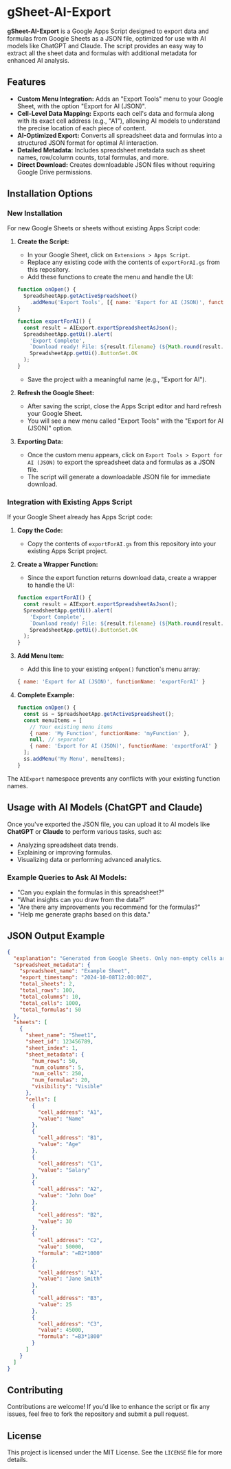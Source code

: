 # gSheet-AI-Export

**gSheet-AI-Export** is a Google Apps Script designed to export data and formulas from Google Sheets as a JSON file, optimized for use with AI models like ChatGPT and Claude. The script provides an easy way to extract all the sheet data and formulas with additional metadata for enhanced AI analysis.

## Features

- **Custom Menu Integration:** Adds an "Export Tools" menu to your Google Sheet, with the option "Export for AI (JSON)".
- **Cell-Level Data Mapping:** Exports each cell's data and formula along with its exact cell address (e.g., "A1"), allowing AI models to understand the precise location of each piece of content.
- **AI-Optimized Export:** Converts all spreadsheet data and formulas into a structured JSON format for optimal AI interaction.
- **Detailed Metadata:** Includes spreadsheet metadata such as sheet names, row/column counts, total formulas, and more.
- **Direct Download:** Creates downloadable JSON files without requiring Google Drive permissions.

## Installation Options

### New Installation
For new Google Sheets or sheets without existing Apps Script code:

1. **Create the Script:**
    - In your Google Sheet, click on `Extensions > Apps Script`.
    - Replace any existing code with the contents of `exportForAI.gs` from this repository.
    - Add these functions to create the menu and handle the UI:
    ```javascript
    function onOpen() {
      SpreadsheetApp.getActiveSpreadsheet()
        .addMenu('Export Tools', [{ name: 'Export for AI (JSON)', functionName: 'exportForAI' }]);
    }
    
    function exportForAI() {
      const result = AIExport.exportSpreadsheetAsJson();
      SpreadsheetApp.getUi().alert(
        'Export Complete', 
        `Download ready! File: ${result.filename} (${Math.round(result.size/1024)}KB)\n\nCopy this link to download:\n${result.dataUrl}`, 
        SpreadsheetApp.getUi().ButtonSet.OK
      );
    }
    ```
    - Save the project with a meaningful name (e.g., "Export for AI").

2. **Refresh the Google Sheet:**
    - After saving the script, close the Apps Script editor and hard refresh your Google Sheet.
    - You will see a new menu called "Export Tools" with the "Export for AI (JSON)" option.

3. **Exporting Data:**
    - Once the custom menu appears, click on `Export Tools > Export for AI (JSON)` to export the spreadsheet data and formulas as a JSON file.
    - The script will generate a downloadable JSON file for immediate download.

### Integration with Existing Apps Script
If your Google Sheet already has Apps Script code:

1. **Copy the Code:**
    - Copy the contents of `exportForAI.gs` from this repository into your existing Apps Script project.

2. **Create a Wrapper Function:**
    - Since the export function returns download data, create a wrapper to handle the UI:
    ```javascript
    function exportForAI() {
      const result = AIExport.exportSpreadsheetAsJson();
      SpreadsheetApp.getUi().alert(
        'Export Complete', 
        `Download ready! File: ${result.filename} (${Math.round(result.size/1024)}KB)\n\nCopy this link to download:\n${result.dataUrl}`, 
        SpreadsheetApp.getUi().ButtonSet.OK
      );
    }
    ```

3. **Add Menu Item:**
    - Add this line to your existing `onOpen()` function's menu array:
    ```javascript
    { name: 'Export for AI (JSON)', functionName: 'exportForAI' }
    ```

4. **Complete Example:**
    ```javascript
    function onOpen() {
      const ss = SpreadsheetApp.getActiveSpreadsheet();
      const menuItems = [
        // Your existing menu items
        { name: 'My Function', functionName: 'myFunction' },
        null, // separator
        { name: 'Export for AI (JSON)', functionName: 'exportForAI' }
      ];
      ss.addMenu('My Menu', menuItems);
    }
    ```

The `AIExport` namespace prevents any conflicts with your existing function names.

## Usage with AI Models (ChatGPT and Claude)

Once you've exported the JSON file, you can upload it to AI models like **ChatGPT** or **Claude** to perform various tasks, such as:

- Analyzing spreadsheet data trends.
- Explaining or improving formulas.
- Visualizing data or performing advanced analytics.

### Example Queries to Ask AI Models:

- "Can you explain the formulas in this spreadsheet?"
- "What insights can you draw from the data?"
- "Are there any improvements you recommend for the formulas?"
- "Help me generate graphs based on this data."

## JSON Output Example

```json
{
  "explanation": "Generated from Google Sheets. Only non-empty cells are included. Use \"sheet_name / cell_address\" to reference data programmatically.",
  "spreadsheet_metadata": {
    "spreadsheet_name": "Example Sheet",
    "export_timestamp": "2024-10-08T12:00:00Z",
    "total_sheets": 2,
    "total_rows": 100,
    "total_columns": 10,
    "total_cells": 1000,
    "total_formulas": 50
  },
  "sheets": [
    {
      "sheet_name": "Sheet1",
      "sheet_id": 123456789,
      "sheet_index": 1,
      "sheet_metadata": {
        "num_rows": 50,
        "num_columns": 5,
        "num_cells": 250,
        "num_formulas": 20,
        "visibility": "Visible"
      },
      "cells": [
        {
          "cell_address": "A1",
          "value": "Name"
        },
        {
          "cell_address": "B1",
          "value": "Age"
        },
        {
          "cell_address": "C1",
          "value": "Salary"
        },
        {
          "cell_address": "A2",
          "value": "John Doe"
        },
        {
          "cell_address": "B2",
          "value": 30
        },
        {
          "cell_address": "C2",
          "value": 50000,
          "formula": "=B2*1000"
        },
        {
          "cell_address": "A3",
          "value": "Jane Smith"
        },
        {
          "cell_address": "B3",
          "value": 25
        },
        {
          "cell_address": "C3",
          "value": 45000,
          "formula": "=B3*1800"
        }
      ]
    }
  ]
}
```

## Contributing

Contributions are welcome! If you'd like to enhance the script or fix any issues, feel free to fork the repository and submit a pull request.

## License

This project is licensed under the MIT License. See the `LICENSE` file for more details.
